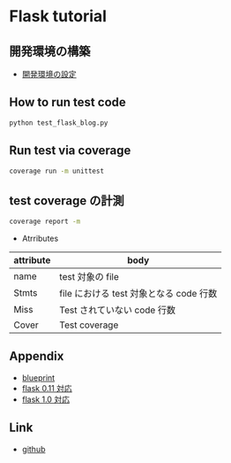 # Flask tutorial

## 開発環境の構築

- [開発環境の設定](./docs/dev.md)

## How to run test code

```bash
python test_flask_blog.py
```

## Run test via coverage

```bash
coverage run -m unittest
```

## test coverage の計測

```bash
coverage report -m
```

- Atrributes

| attribute | body                                    |
| --------- | --------------------------------------- |
| name      | test 対象の file                        |
| Stmts     | file における test 対象となる code 行数 |
| Miss      | Test されていない code 行数             |
| Cover     | Test coverage                           |

## Appendix

- [blueprint](./docs/blueprint.md)
- [flask 0.11 対応](docs/flask_0_1_1.md)
- [flask 1.0 対応](docs/flask_1_0.md)

## Link

- [github](https://github.com/chaingng)
